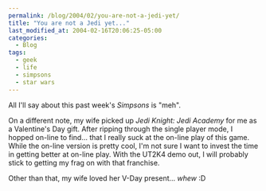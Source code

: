 ```yaml
---
permalink: /blog/2004/02/you-are-not-a-jedi-yet/
title: "You are not a Jedi yet..."
last_modified_at: 2004-02-16T20:06:25-05:00
categories:
  - Blog
tags:
  - geek
  - life
  - simpsons
  - star wars
---
```


All I'll say about this past week's _Simpsons_ is "meh".

On a different note, my wife picked up _Jedi Knight: Jedi Academy_ for me as a Valentine's Day gift. After ripping
through the single player mode, I hopped on-line to find... that I really suck at the on-line play of this game. While
the on-line version is pretty cool, I'm not sure I want to invest the time in getting better at on-line play. With the
UT2K4 demo out, I will probably stick to getting my frag on with that franchise.

Other than that, my wife loved her V-Day present... *whew* :D